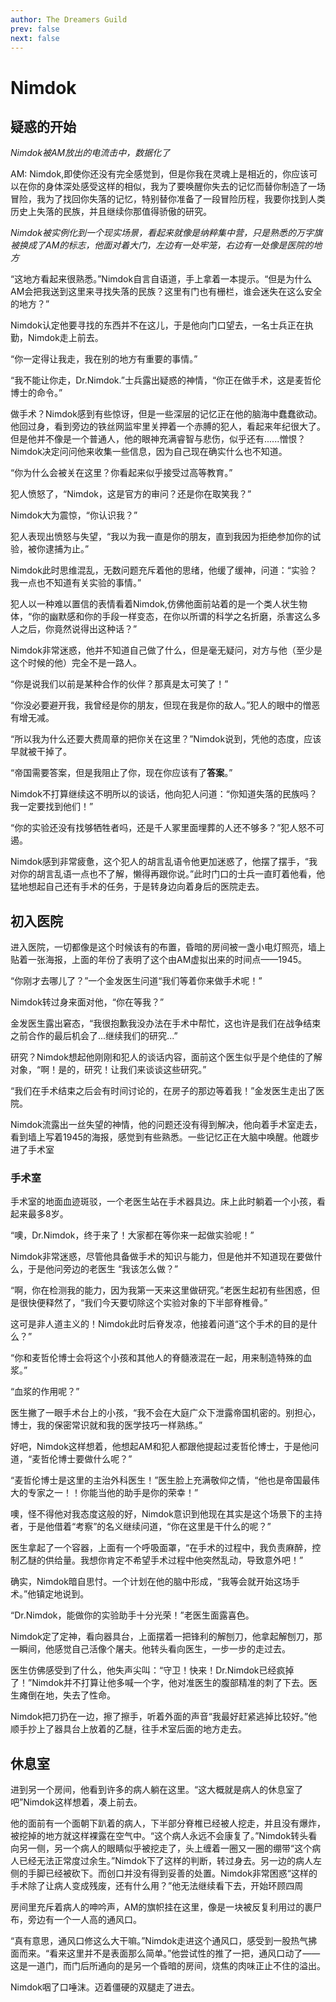 ```yaml
---
author: The Dreamers Guild
prev: false
next: false
---
```


# Nimdok

## 疑惑的开始

*Nimdok被AM放出的电流击中，数据化了*

AM: Nimdok,即使你还没有完全感觉到，但是你我在灵魂上是相近的，你应该可以在你的身体深处感受这样的相似，我为了要唤醒你失去的记忆而替你制造了一场冒险，我为了找回你失落的记忆，特别替你准备了一段冒险历程，我要你找到人类历史上失落的民族，并且继续你那值得骄傲的研究。

*Nimdok被实例化到一个现实场景，看起来就像是纳粹集中营，只是熟悉的万字旗被换成了AM的标志，他面对着大门，左边有一处牢笼，右边有一处像是医院的地方*

“这地方看起来很熟悉。”Nimdok自言自语道，手上拿着一本提示。“但是为什么AM会把我送到这里来寻找失落的民族？这里有门也有栅栏，谁会迷失在这么安全的地方？”

Nimdok认定他要寻找的东西并不在这儿，于是他向门口望去，一名士兵正在执勤，Nimdok走上前去。

 “你一定得让我走，我在别的地方有重要的事情。”

“我不能让你走，Dr.Nimdok.”士兵露出疑惑的神情，“你正在做手术，这是麦哲伦博士的命令。”

做手术？Nimdok感到有些惊讶，但是一些深层的记忆正在他的脑海中蠢蠢欲动。他回过身，看到旁边的铁丝网监牢里关押着一个赤膊的犯人，看起来年纪很大了。但是他并不像是一个普通人，他的眼神充满睿智与悲伤，似乎还有......憎恨？Nimdok决定问问他来收集一些信息，因为自己现在确实什么也不知道。

“你为什么会被关在这里？你看起来似乎接受过高等教育。”

犯人愤怒了，“Nimdok，这是官方的审问？还是你在取笑我？”

Nimdok大为震惊，“你认识我？”

犯人表现出愤怒与失望，“我以为我一直是你的朋友，直到我因为拒绝参加你的试验，被你逮捕为止。”

Nimdok此时思维混乱，无数问题充斥着他的思绪，他缓了缓神，问道：“实验？我一点也不知道有关实验的事情。”

犯人以一种难以置信的表情看着Nimdok,仿佛他面前站着的是一个类人状生物体，“你的幽默感和你的手段一样变态，在你以所谓的科学之名折磨，杀害这么多人之后，你竟然说得出这种话？”

Nimdok非常迷惑，他并不知道自己做了什么，但是毫无疑问，对方与他（至少是这个时候的他）完全不是一路人。

“你是说我们以前是某种合作的伙伴？那真是太可笑了！”

“你没必要避开我，我曾经是你的朋友，但现在我是你的敌人。”犯人的眼中的憎恶有增无减。

“所以我为什么还要大费周章的把你关在这里？”Nimdok说到，凭他的态度，应该早就被干掉了。

“帝国需要答案，但是我阻止了你，现在你应该有了**答案**。”

Nimdok不打算继续这不明所以的谈话，他向犯人问道：“你知道失落的民族吗？我一定要找到他们！”

“你的实验还没有找够牺牲者吗，还是千人冢里面埋葬的人还不够多？”犯人怒不可遏。

Nimdok感到非常疲惫，这个犯人的胡言乱语令他更加迷惑了，他摆了摆手，“我对你的胡言乱语一点也不了解，懒得再跟你说。”此时门口的士兵一直盯着他看，他猛地想起自己还有手术的任务，于是转身边向着身后的医院走去。

## 初入医院

进入医院，一切都像是这个时候该有的布置，昏暗的房间被一盏小电灯照亮，墙上贴着一张海报，上面的年份了表明了这个由AM虚拟出来的时间点——1945。

“你刚才去哪儿了？”一个金发医生问道“我们等着你来做手术呢！”

Nimdok转过身来面对他，“你在等我？”

金发医生露出窘态，“我很抱歉我没办法在手术中帮忙，这也许是我们在战争结束之前合作的最后机会了...继续我们的研究...”

研究？Nimdok想起他刚刚和犯人的谈话内容，面前这个医生似乎是个绝佳的了解对象，“啊！是的，研究！让我们来谈谈这些研究。”

“我们在手术结束之后会有时间讨论的，在房子的那边等着我！”金发医生走出了医院。

Nimdok流露出一丝失望的神情，他的问题还没有得到解决，他向着手术室走去，看到墙上写着1945的海报，感觉到有些熟悉。一些记忆正在大脑中唤醒。他踱步进了手术室

### 手术室

手术室的地面血迹斑驳，一个老医生站在手术器具边。床上此时躺着一个小孩，看起来最多8岁。

“噢，Dr.Nimdok，终于来了！大家都在等你来一起做实验呢！”

Nimdok非常迷惑，尽管他具备做手术的知识与能力，但是他并不知道现在要做什么，于是他问旁边的老医生 “我该怎么做？”

“啊，你在检测我的能力，因为我第一天来这里做研究。”老医生起初有些困惑，但是很快便释然了，“我们今天要切除这个实验对象的下半部脊椎骨。”

这可是非人道主义的！Nimdok此时后脊发凉，他接着问道“这个手术的目的是什么？”

“你和麦哲伦博士会将这个小孩和其他人的脊髓液混在一起，用来制造特殊的血浆。”

“血浆的作用呢？”

医生撇了一眼手术台上的小孩，“我不会在大庭广众下泄露帝国机密的。别担心，博士，我的保密常识就和我的医学技巧一样熟练。”

好吧，Nimdok这样想着，他想起AM和犯人都跟他提起过麦哲伦博士，于是他问道，“麦哲伦博士要做什么呢？”

“麦哲伦博士是这里的主治外科医生！”医生脸上充满敬仰之情，“他也是帝国最伟大的专家之一！！你能当他的助手是你的荣幸！”

噢，怪不得他对我态度这般的好，Nimdok意识到他现在其实是这个场景下的主持者，于是他借着“考察”的名义继续问道，“你在这里是干什么的呢？”

医生拿起了一个容器，上面有一个呼吸面罩，“在手术的过程中，我负责麻醉，控制乙醚的供给量。我想你肯定不希望手术过程中他突然乱动，导致意外吧！”

确实，Nimdok暗自思忖。一个计划在他的脑中形成，“我等会就开始这场手术。”他镇定地说到。

“Dr.Nimdok，能做你的实验助手十分光荣！”老医生面露喜色。

Nimdok定了定神，看向器具台，上面摆着一把锋利的解刨刀，他拿起解刨刀，那一瞬间，他感觉自己活像个屠夫。他转头看向医生，一步一步的走过去。

医生仿佛感受到了什么，他失声尖叫：“守卫！快来！Dr.Nimdok已经疯掉了！”Nimdok并不打算让他多喊一个字，他对准医生的腹部精准的刺了下去。医生瘫倒在地，失去了性命。

Nimdok把刀扔在一边，擦了擦手，听着外面的声音“我最好赶紧逃掉比较好。”他顺手抄上了器具台上放着的乙醚，往手术室后面的地方走去。

## 休息室

进到另一个房间，他看到许多的病人躺在这里。“这大概就是病人的休息室了吧”Nimdok这样想着，凑上前去。

他的面前有一个面朝下趴着的病人，下半部分脊椎已经被人挖走，并且没有爆炸，被挖掉的地方就这样裸露在空气中。“这个病人永远不会康复了。”Nimdok转头看向另一侧，另一个病人的眼睛似乎被挖走了，头上缠着一圈又一圈的绷带“这个病人已经无法正常度过余生。”Nimdok下了这样的判断，转过身去。另一边的病人左侧的手脚已经被砍下。而创口并没有得到妥善的处置。Nimdok非常困惑“这样的手术除了让病人变成残废，还有什么用？”他无法继续看下去，开始环顾四周

房间里充斥着病人的呻吟声，AM的旗帜挂在这里，像是一块被反复利用过的裹尸布，旁边有一个一人高的通风口。

“真有意思，通风口修这么大干嘛。”Nimdok走进这个通风口，感受到一股热气拂面而来。“看来这里并不是表面那么简单。”他尝试性的推了一把，通风口动了——这是一道门，而门后所通向的是另一个昏暗的房间，烧焦的肉味正止不住的溢出。

Nimdok咽了口唾沫。迈着僵硬的双腿走了进去。

